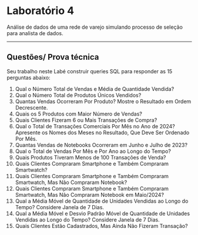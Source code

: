 # Laboratório 4

Análise de dados de uma rede de varejo simulando processo de seleção para analista de dados.

---

## Questões/ Prova técnica

Seu trabalho neste Labé construir queries SQL para responder as 15 perguntas abaixo:

1. Qual o Número Total de Vendas e Média de Quantidade Vendida?
2. Qual o Número Total de Produtos Únicos Vendidos?
3. Quantas Vendas Ocorreram Por Produto? Mostre o Resultado em Ordem Decrescente.
4. Quais os 5 Produtos com Maior Número de Vendas?
5. Quais Clientes Fizeram 6 ou Mais Transações de Compra?
6. Qual o Total de Transações Comerciais Por Mês no Ano de 2024? Apresente os Nomes dos Meses no Resultado, Que Deve Ser Ordenado Por Mês.
7. Quantas Vendas de Notebooks Ocorreram em Junho e Julho de 2023?
8. Qual o Total de Vendas Por Mês e Por Ano ao Longo do Tempo?
9. Quais Produtos Tiveram Menos de 100 Transações de Venda?
10. Quais Clientes Compraram Smartphone e Também Compraram Smartwatch?
11. Quais Clientes Compraram Smartphone e Também Compraram Smartwatch, Mas Não Compraram Notebook?
12. Quais Clientes Compraram Smartphone e Também Compraram Smartwatch, Mas Não Compraram Notebook em Maio/2024?
13.  Qual  a  Média  Móvel  de  Quantidade  de  Unidades  Vendidas  ao  Longo  do  Tempo? Considere Janela de 7 Dias.
14. Qual a Média Móvel e Desvio Padrão Móvel de Quantidade de Unidades Vendidas ao Longo do Tempo? Considere Janela de 7 Dias.
15. Quais Clientes Estão Cadastrados, Mas Ainda Não Fizeram Transação?